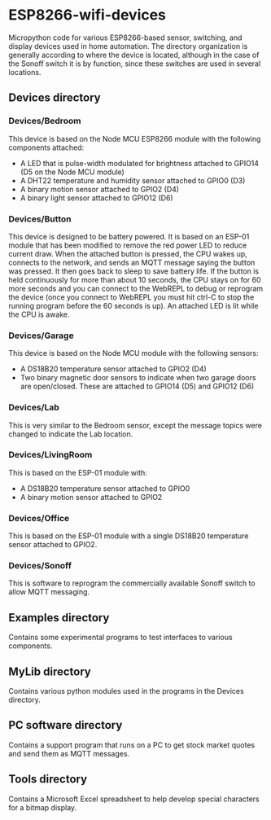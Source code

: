 # ESP8266-wifi-devices
Micropython code for various ESP8266-based sensor, switching, and display devices used in home automation. The directory organization is generally according to where the device is located, although in the case of the Sonoff switch it is by function, since these switches are used in several locations.

## Devices directory
### Devices/Bedroom
This device is based on the Node MCU ESP8266 module with the following components attached:
- A LED that is pulse-width modulated for brightness attached to GPIO14 (D5 on the Node MCU module)
- A DHT22 temperature and humidity sensor attached to GPIO0 (D3)
- A binary motion sensor attached to GPIO2 (D4)
- A binary light sensor attached to GPIO12 (D6)

### Devices/Button
This device is designed to be battery powered. It is based on an ESP-01 module that has been modified to remove the red power LED to reduce current draw. When the attached button is pressed, the CPU wakes up, connects to the network, and sends an MQTT message saying the button was pressed. It then goes back to sleep to save battery life. If the button is held continuously for more than about 10 seconds, the CPU stays on for 60 more seconds and you can connect to the WebREPL to debug or reprogram the device (once you connect to WebREPL you must hit ctrl-C to stop the running program before the 60 seconds is up). An attached LED is lit while the CPU is awake.

### Devices/Garage
This device is based on the Node MCU module with the following sensors:
- A DS18B20 temperature sensor attached to GPIO2 (D4)
- Two binary magnetic door sensors to indicate when two garage doors are open/closed. These are attached to GPIO14 (D5) and GPIO12 (D6)

### Devices/Lab
This is very similar to the Bedroom sensor, except the message topics were changed to indicate the Lab location.

### Devices/LivingRoom
This is based on the ESP-01 module with:
- A DS18B20 temperature sensor attached to GPIO0
- A binary motion sensor attached to GPIO2

### Devices/Office
This is based on the ESP-01 module with a single DS18B20 temperature sensor attached to GPIO2.

### Devices/Sonoff
This is software to reprogram the commercially available Sonoff switch to allow MQTT messaging.

## Examples directory
Contains some experimental programs to test interfaces to various components.

## MyLib directory
Contains various python modules used in the programs in the Devices directory.

## PC software directory
Contains a support program that runs on a PC to get stock market quotes and send them as MQTT messages.

## Tools directory
Contains a Microsoft Excel spreadsheet to help develop special characters for a bitmap display.
